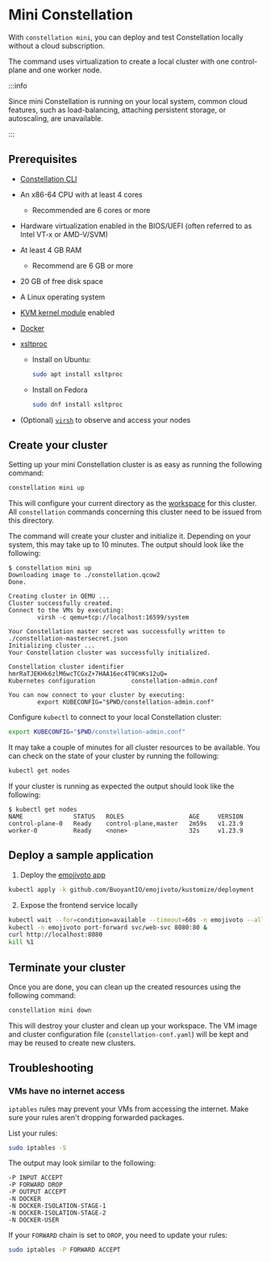 # Mini Constellation

With `constellation mini`, you can deploy and test Constellation locally without a cloud subscription.

The command uses virtualization to create a local cluster with one control-plane and one worker node.

:::info

Since mini Constellation is running on your local system, common cloud features, such as load-balancing,
attaching persistent storage, or autoscaling, are unavailable.

:::

## Prerequisites

* [Constellation CLI](./install.md#install-the-constellation-cli)
* An x86-64 CPU with at least 4 cores
  * Recommended are 6 cores or more
* Hardware virtualization enabled in the BIOS/UEFI (often referred to as Intel VT-x or AMD-V/SVM)
* At least 4 GB RAM
  * Recommend are 6 GB or more
* 20 GB of free disk space
* A Linux operating system
* [KVM kernel module](https://www.linux-kvm.org/page/Main_Page) enabled
* [Docker](https://docs.docker.com/engine/install/)
* [xsltproc](https://gitlab.gnome.org/GNOME/libxslt/-/wikis/home)
  * Install on Ubuntu:

    ```bash
    sudo apt install xsltproc
    ```

  * Install on Fedora

    ```bash
    sudo dnf install xsltproc
    ```

* (Optional) [`virsh`](https://www.libvirt.org/manpages/virsh.html) to observe and access your nodes

## Create your cluster

Setting up your mini Constellation cluster is as easy as running the following command:

```bash
constellation mini up
```

This will configure your current directory as the [workspace](../architecture/orchestration.md#workspaces) for this cluster.
All `constellation` commands concerning this cluster need to be issued from this directory.

The command will create your cluster and initialize it. Depending on your system, this may take up to 10 minutes.
The output should look like the following:

```shell-session
$ constellation mini up
Downloading image to ./constellation.qcow2
Done.

Creating cluster in QEMU ...
Cluster successfully created.
Connect to the VMs by executing:
        virsh -c qemu+tcp://localhost:16599/system

Your Constellation master secret was successfully written to ./constellation-mastersecret.json
Initializing cluster ...
Your Constellation cluster was successfully initialized.

Constellation cluster identifier  hmrRaTJEKHk6zlM6wcTCGxZ+7HAA16ec4T9CmKs12uQ=
Kubernetes configuration          constellation-admin.conf

You can now connect to your cluster by executing:
        export KUBECONFIG="$PWD/constellation-admin.conf"
```

Configure `kubectl` to connect to your local Constellation cluster:

```bash
export KUBECONFIG="$PWD/constellation-admin.conf"
```

It may take a couple of minutes for all cluster resources to be available.
You can check on the state of your cluster by running the following:

```bash
kubectl get nodes
```

If your cluster is running as expected the output should look like the following:

```shell-session
$ kubectl get nodes
NAME              STATUS   ROLES                  AGE     VERSION
control-plane-0   Ready    control-plane,master   2m59s   v1.23.9
worker-0          Ready    <none>                 32s     v1.23.9
```

## Deploy a sample application

1. Deploy the [emojivoto app](https://github.com/BuoyantIO/emojivoto)

  ```bash
  kubectl apply -k github.com/BuoyantIO/emojivoto/kustomize/deployment
  ```

2. Expose the frontend service locally

  ```bash
  kubectl wait --for=condition=available --timeout=60s -n emojivoto --all deployments
  kubectl -n emojivoto port-forward svc/web-svc 8080:80 &
  curl http://localhost:8080
  kill %1
  ```

## Terminate your cluster

Once you are done, you can clean up the created resources using the following command:

```bash
constellation mini down
```

This will destroy your cluster and clean up your workspace.
The VM image and cluster configuration file (`constellation-conf.yaml`) will be kept and may be reused to create new clusters.

## Troubleshooting

### VMs have no internet access

`iptables` rules may prevent your VMs from accessing the internet.
Make sure your rules aren't dropping forwarded packages.

List your rules:

```bash
sudo iptables -S
```

The output may look similar to the following:

```shell-session
-P INPUT ACCEPT
-P FORWARD DROP
-P OUTPUT ACCEPT
-N DOCKER
-N DOCKER-ISOLATION-STAGE-1
-N DOCKER-ISOLATION-STAGE-2
-N DOCKER-USER
```

If your `FORWARD` chain is set to `DROP`, you need to update your rules:

```bash
sudo iptables -P FORWARD ACCEPT
```
